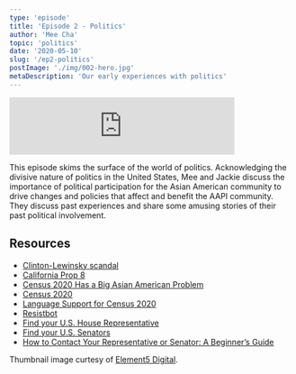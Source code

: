 ```yaml
---
type: 'episode'
title: 'Episode 2 - Politics'
author: 'Mee Cha'
topic: 'politics'
date: '2020-05-10'
slug: '/ep2-politics'
postImage: './img/002-hero.jpg'
metaDescription: 'Our early experiences with politics'
---
```


<iframe src="https://anchor.fm/poorpeople/embed/episodes/002-Politics-and-Why-They-Matter-eev6et/a-a2chkbt" height="102px" width="400px" frameborder="0" scrolling="no"></iframe>

This episode skims the surface of the world of politics. Acknowledging the divisive nature of politics in the United States, Mee and Jackie discuss the importance of political participation for the Asian American community to drive changes and policies that affect and benefit the AAPI community. They discuss past experiences and share some amusing stories of their past political involvement.

## Resources

- [Clinton-Lewinsky scandal](https://time.com/5120561/bill-clinton-monica-lewinsky-timeline/)
- [California Prop 8](<https://ballotpedia.org/California_Proposition_8,_the_%22Eliminates_Right_of_Same-Sex_Couples_to_Marry%22_Initiative_(2008)>)
- [Census 2020 Has a Big Asian American Problem](https://aapidata.com/blog/census2020-asian-am-problem/)
- [Census 2020](https://2020census.gov/)
- [Language Support for Census 2020](https://2020census.gov/en/languages.html)
- [Resistbot](https://resist.bot/)
- [Find your U.S. House Representative](https://www.house.gov/representatives/find-your-representative)
- [Find your U.S. Senators](https://www.senate.gov/general/contact_information/senators_cfm.cfm?OrderBy=state&Sort=ASC)
- [How to Contact Your Representative or Senator: A Beginner’s Guide](https://blogs.loc.gov/law/2016/08/how-to-contact-your-representative-or-senator-a-beginners-guide/)

Thumbnail image curtesy of [Element5 Digital](https://www.pexels.com/@element5).
